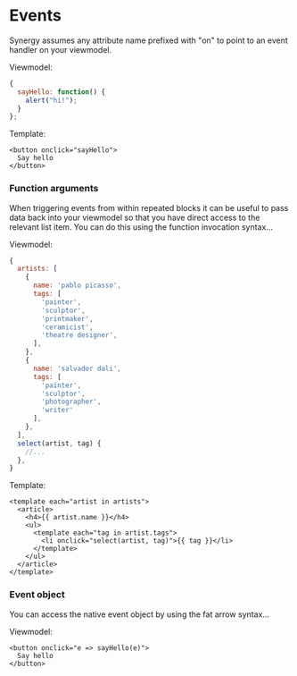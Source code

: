 # Events

Synergy assumes any attribute name prefixed with "on" to point to an event handler on your viewmodel.

Viewmodel:

```javascript
{
  sayHello: function() {
    alert("hi!");
  }
};
```

Template:

```markup
<button onclick="sayHello">
  Say hello
</button>
```

### 

### Function arguments

When triggering events from within repeated blocks it can be useful to pass data back into your viewmodel so that you have direct access to the relevant list item. You can do this using the function invocation syntax...

Viewmodel:

```javascript
{
  artists: [
    {
      name: 'pablo picasso',
      tags: [
        'painter',
        'sculptor',
        'printmaker',
        'ceramicist',
        'theatre designer',
      ],
    },
    {
      name: 'salvador dali',
      tags: [
        'painter',
        'sculptor',
        'photographer',
        'writer'
      ],
    },
  ],
  select(artist, tag) {
    //...
  },
}
```

Template:

```markup
<template each="artist in artists">
  <article>
    <h4>{{ artist.name }}</h4>
    <ul>
      <template each="tag in artist.tags">
        <li onclick="select(artist, tag)">{{ tag }}</li>
      </template>
    </ul>
  </article>
</template>
```



### Event object

You can access the native event object by using the fat arrow syntax...

Viewmodel:

```markup
<button onclick="e => sayHello(e)">
  Say hello
</button>
```



